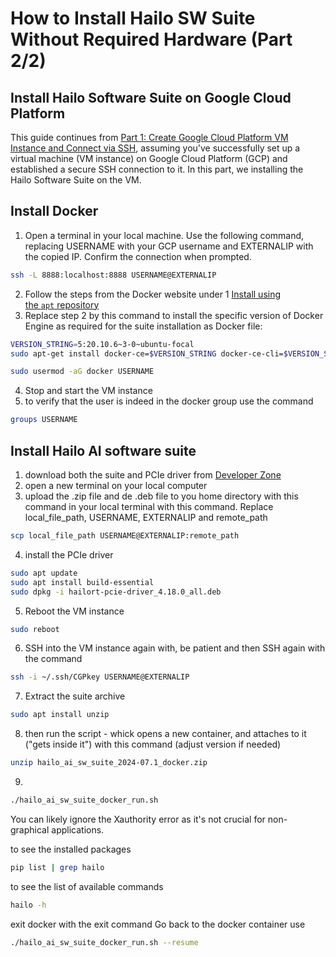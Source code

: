 # How to Install Hailo SW Suite Without Required Hardware (Part 2/2)

## Install Hailo Software Suite on Google Cloud Platform

This guide continues from [Part 1: Create Google Cloud Platform VM Instance and Connect via SSH](https://github.com/marcory-hub/hailo/blob/main/create-and-connect-gcp-vm-instance-w-local-terminal.md), assuming you've successfully set up a virtual machine (VM instance) on Google Cloud Platform (GCP) and established a secure SSH connection to it. In this part, we installing the Hailo Software Suite on the VM.

## Install Docker

1. Open a terminal in your local machine. Use the following command, replacing USERNAME with your GCP username and EXTERNALIP with the copied IP. Confirm  the connection when prompted.

```sh
ssh -L 8888:localhost:8888 USERNAME@EXTERNALIP
```
2. Follow the steps from the Docker website under 1 [Install using the `apt` repository](https://docs.docker.com/engine/install/ubuntu/#install-using-the-repository)
3. Replace step 2 by this command to install the specific version of Docker Engine as required for the suite installation as Docker file:
```sh
VERSION_STRING=5:20.10.6~3-0~ubuntu-focal
sudo apt-get install docker-ce=$VERSION_STRING docker-ce-cli=$VERSION_STRING containerd.io docker-buildx-plugin docker-compose-plugin
```

```sh
sudo usermod -aG docker USERNAME
```
4. Stop and start the VM instance
5. to verify that the user is indeed in the docker group use the command
```sh
groups USERNAME
```
## Install Hailo AI software suite
1. download both the suite and PCIe driver from [Developer Zone](https://hailo.ai/developer-zone/sw-downloads/) 
2. open a new terminal on your local computer
3. upload the .zip file and de .deb file to you home directory with this command in your local terminal with this command. Replace local_file_path, USERNAME, EXTERNALIP and remote_path
```sh
scp local_file_path USERNAME@EXTERNALIP:remote_path
```
4. install the PCIe driver
```sh
sudo apt update
sudo apt install build-essential
sudo dpkg -i hailort-pcie-driver_4.18.0_all.deb
```
5. Reboot the VM instance
```sh
sudo reboot
```
6. SSH into the VM instance again with, be patient and then SSH again with the command
```sh
ssh -i ~/.ssh/CGPkey USERNAME@EXTERNALIP
```
7. Extract the suite archive
```sh
sudo apt install unzip
```
8. then run the script - whick opens a new container, and attaches to it ("gets inside it") with this command (adjust version if needed)
```sh
unzip hailo_ai_sw_suite_2024-07.1_docker.zip
```
9.
```sh
./hailo_ai_sw_suite_docker_run.sh
```
You can likely ignore the Xauthority error as it's not crucial for non-graphical applications.


to see the installed packages
```sh
pip list | grep hailo
```

to see the list of available commands
```sh
hailo -h
```

exit docker with the exit command
Go back to the docker container use
```sh
./hailo_ai_sw_suite_docker_run.sh --resume
```



